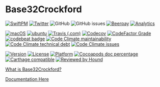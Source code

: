 # Base32Crockford

[![SwiftPM](https://img.shields.io/badge/SPM-Linux%20%7C%20iOS%20%7C%20macOS%20%7C%20watchOS%20%7C%20tvOS-success?logo=swift)](https://swift.org)
[![Twitter](https://img.shields.io/badge/twitter-@brightdigit-blue.svg?style=flat)](http://twitter.com/brightdigit)
![GitHub](https://img.shields.io/github/license/brightdigit/Base32Crockford)
![GitHub issues](https://img.shields.io/github/issues/brightdigit/Base32Crockford)
[![Beerpay](https://img.shields.io/beerpay/brightdigit/Base32Crockford.svg?maxAge=2592000)](https://beerpay.io/brightdigit/Base32Crockford)
[![Analytics](https://ga-beacon.appspot.com/UA-33667276-5/brightdigit/Base32Crockford?flat&useReferer)](https://github.com/igrigorik/ga-beacon)

[![macOS](https://github.com/brightdigit/Base32Crockford/workflows/macOS/badge.svg)](https://github.com/brightdigit/Base32Crockford/actions?query=workflow%3AmacOS)
[![ubuntu](https://github.com/brightdigit/Base32Crockford/workflows/ubuntu/badge.svg)](https://github.com/brightdigit/Base32Crockford/actions?query=workflow%3Aubuntu)
[![Travis (.com)](https://img.shields.io/travis/com/brightdigit/Base32Crockford?logo=travis)](https://travis-ci.com/brightdigit/Base32Crockford)
[![Codecov](https://img.shields.io/codecov/c/github/brightdigit/Base32Crockford)](https://codecov.io/gh/brightdigit/Base32Crockford)
[![CodeFactor Grade](https://img.shields.io/codefactor/grade/github/brightdigit/Base32Crockford)](https://www.codefactor.io/repository/github/brightdigit/base32crockford)
[![codebeat badge](https://codebeat.co/badges/4f86fb90-f8de-40c5-ab63-e6069cde5002)](https://codebeat.co/projects/github-com-brightdigit-Base32Crockford-master)
[![Code Climate maintainability](https://img.shields.io/codeclimate/maintainability/brightdigit/Base32Crockford)](https://codeclimate.com/github/brightdigit/Base32Crockford)
[![Code Climate technical debt](https://img.shields.io/codeclimate/tech-debt/brightdigit/Base32Crockford?label=debt)](https://codeclimate.com/github/brightdigit/Base32Crockford)
[![Code Climate issues](https://img.shields.io/codeclimate/issues/brightdigit/Base32Crockford)](https://codeclimate.com/github/brightdigit/Base32Crockford)

[![Version](https://img.shields.io/cocoapods/v/Base32Crockford.svg?style=flat)](https://cocoapods.org/pods/Base32Crockford)
[![License](https://img.shields.io/cocoapods/l/Base32Crockford.svg?style=flat)](https://cocoapods.org/pods/Base32Crockford)
[![Platform](https://img.shields.io/cocoapods/p/Base32Crockford.svg?style=flat)](https://cocoapods.org/pods/Base32Crockford)
[![Cocoapods doc percentage](https://img.shields.io/cocoapods/metrics/doc-percent/Base32Crockford)](https://cocoapods.org/pods/Base32Crockford)
[![Carthage compatible](https://img.shields.io/badge/Carthage-compatible-4BC51D.svg?style=flat)](https://github.com/Carthage/Carthage)
[![Reviewed by Hound](https://img.shields.io/badge/Reviewed_by-Hound-8E64B0.svg)](https://houndci.com)

[What is Base32Crockford?](https://www.crockford.com/base32.html)

[Documentation Here](/docs/README.md)
